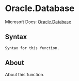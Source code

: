 ---
---

# Oracle.Database

Microsoft Docs: [Oracle.Database](https://docs.microsoft.com/en-us/powerquery-m/oracle-database)

## Syntax

```
Syntax for this function.
```

## About

About this function.


